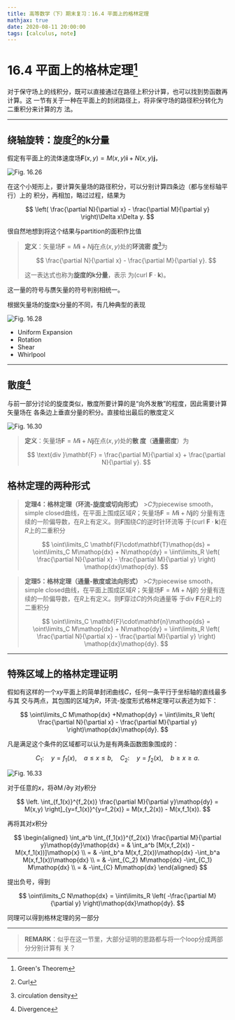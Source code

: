 ```yaml
---
title: 高等数学（下）期末复习：16.4 平面上的格林定理
mathjax: true
date: 2020-08-11 20:00:00
tags: [calculus, note]
---
```


<!-- markdownlint-disable single-h1 -->

# 16.4 平面上的格林定理[^1]

对于保守场上的线积分，既可以直接通过在路径上积分计算，也可以找到势函数再计算。这
一节有关于一种在平面上的封闭路径上，将非保守场的路径积分转化为二重积分来计算的方
法。

<!--more-->

---

## 绕轴旋转：旋度[^2]的k分量

假定有平面上的流体速度场$\mathbf{F}(x,y)=M(x,y)\mathbf{i}+N(x,y)\mathbf{j}$，

![Fig. 16.26](https://gitee.com/SamuelHuang2019/figure-bed/raw/master/img/20200811105035-Fig-16.26.png)

在这个小矩形上，要计算矢量场的路径积分，可以分别计算四条边（都与坐标轴平行）上的
积分，再相加，略过过程，结果为

$$
\left(
\frac{\partial N}{\partial x} -
\frac{\partial M}{\partial y}
\right)\Delta x\Delta y.
$$

很自然地想到将这个结果与partition的面积作比值

> **定义**：矢量场$\mathbf{F}=M\mathbf{i}+N\mathbf{j}$在点$(x,y)$处的**环流密
> 度**[^3]为
>
> $$
> \frac{\partial N}{\partial x} -
> \frac{\partial M}{\partial y}.
> $$
>
> 这一表达式也称为**旋度的k分量**，表示
> 为$(\text{curl }\mathbf{F}\cdot\mathbf{k})$。

这一量的符号与赝矢量的符号判别相统一。

根据矢量场的旋度k分量的不同，有几种典型的表现

![Fig. 16.28](https://gitee.com/SamuelHuang2019/figure-bed/raw/master/img/20200811110349-Fig-16.28.png)

- Uniform Expansion
- Rotation
- Shear
- Whirlpool

---

## 散度[^4]

与前一部分讨论的旋度类似，散度所要计算的是“向外发散”的程度，因此需要计算矢量场在
各条边上垂直分量的积分。直接给出最后的散度定义

![Fig. 16.30](https://gitee.com/SamuelHuang2019/figure-bed/raw/master/img/20200811110848-Fig-16.30.png)

> **定义**：矢量场$\mathbf{F}=M\mathbf{i}+N\mathbf{j}$在点$(x,y)$处的**散
> 度**（**通量密度**）为
>
> $$
> \text{div }\mathbf{F} =
> \frac{\partial M}{\partial x} +
> \frac{\partial N}{\partial y}.
> $$

## 格林定理的两种形式

> **定理4：格林定理（环流-旋度或切向形式）** >$C$为piecewise smooth，simple
> closed曲线，在平面上围成区域$R$；矢量场$\mathbf{F}=M\mathbf{i}+N\mathbf{j}$的
> 分量有连续的一阶偏导数，在$R$上有定义。则$\mathbf{F}$围绕$C$的逆时针环流等
> 于$(\text{curl }\mathbf{F}\cdot\mathbf{k})$在$R$上的二重积分
>
> $$
> \oint\limits_C \mathbf{F}\cdot\mathbf{T}\mathop{ds} =
> \oint\limits_C M\mathop{dx} + N\mathop{dy} =
> \iint\limits_R \left(
> \frac{\partial N}{\partial x} -
> \frac{\partial M}{\partial y}
> \right) \mathop{dx}\mathop{dy}.
> $$

> **定理5：格林定理（通量-散度或法向形式）** >$C$为piecewise smooth，simple
> closed曲线，在平面上围成区域$R$；矢量场$\mathbf{F}=M\mathbf{i}+N\mathbf{j}$的
> 分量有连续的一阶偏导数，在$R$上有定义。则$\mathbf{F}$穿过$C$的外向通量等
> 于$\text{div }\mathbf{F}$在$R$上的二重积分
>
> $$
> \oint\limits_C \mathbf{F}\cdot\mathbf{n}\mathop{ds} =
> \oint\limits_C M\mathop{dx} + N\mathop{dy} =
> \iint\limits_R \left(
> \frac{\partial N}{\partial x} -
> \frac{\partial M}{\partial y}
> \right) \mathop{dx}\mathop{dy}.
> $$

---

## 特殊区域上的格林定理证明

假如有这样的一个$xy$平面上的简单封闭曲线$C$，任何一条平行于坐标轴的直线最多与其
交与两点，其包围的区域为$R$，环流-旋度形式格林定理可以表述为如下：

$$
\oint\limits_C M\mathop{dx} +N\mathop{dy} =
\iint\limits_R \left(
\frac{\partial N}{\partial x} -
\frac{\partial M}{\partial y}
\right)\mathop{dx}\mathop{dy}.
$$

凡是满足这个条件的区域都可以认为是有两条函数图象围成的：

$$
C_1:\quad y=f_1(x),\quad a\le x\le b, \quad
C_2:\quad y=f_2(x),\quad b\ge x\ge a.
$$

![Fig. 16.33](https://gitee.com/SamuelHuang2019/figure-bed/raw/master/img/20200811193926-Fig-16.33.png)

对于任意的$x$，将$\mathop{\partial M}/\mathop{\partial y}$对$y$积分

$$
\left. \int_{f_1(x)}^{f_2(x)}
\frac{\partial M}{\partial y}\mathop{dy} =
M(x,y) \right]_{y=f_1(x)}^{y=f_2(x)} =
M(x,f_2(x)) - M(x,f_1(x)).
$$

再将其对$x$积分

$$
\begin{aligned}
\int_a^b \int_{f_1(x)}^{f_2(x)}
\frac{\partial M}{\partial y}\mathop{dy}\mathop{dx} = &
\int_a^b [M(x,f_2(x)) - M(x,f_1(x))]\mathop{x} \\ = &
-\int_b^a M(x,f_2(x))\mathop{dx}
-\int_b^a M(x,f_1(x))\mathop{dx} \\ = &
-\int_{C_2} M\mathop{dx}
-\int_{C_1} M\mathop{dx} \\ = &
-\int_{C} M\mathop{dx}
\end{aligned}
$$

提出负号，得到

$$
\oint\limits_C N\mathop{dx} =
\iint\limits_R \left(
-\frac{\partial M}{\partial y}
\right)\mathop{dx}\mathop{dy}.
$$

同理可以得到格林定理的另一部分

---

> **REMARK**：似乎在这一节里，大部分证明的思路都与将一个loop分成两部分分别计算有
> 关？

[^1]: Green's Theorem

[^2]: Curl

[^3]: circulation density

[^4]: Divergence
